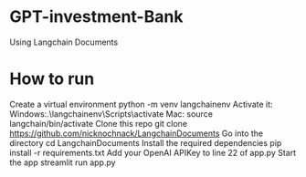 # GPT-investment-Bank
Using Langchain Documents

# How to run
Create a virtual environment python -m venv langchainenv
Activate it:
Windows:.\langchainenv\Scripts\activate
Mac: source langchain/bin/activate
Clone this repo git clone https://github.com/nicknochnack/LangchainDocuments
Go into the directory cd LangchainDocuments
Install the required dependencies pip install -r requirements.txt
Add your OpenAI APIKey to line 22 of app.py
Start the app streamlit run app.py
